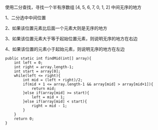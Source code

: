 使用二分查找，寻找一个半有序数组 [4, 5, 6, 7, 0, 1, 2] 中间无序的地方

1、二分选中中间位置

2、如果该位置元素比后面一个元素大则是无序的地方

3、如果该位置元素大于等于起始位置元素，则说明无序的地方在右边

4、如果该位置的元素小于起始元素，则说明无序的地方在左边

    public static int findMid(int[] array){
        int left = 0;
        int right = array.length-1;
        int start = array[0];
        while(left <= right){
            int mid = (left + right)/2;
            if(mid + 1 <= array.length-1 && array[mid] > array[mid+1]){
                return mid;
            }else if(array[mid] >= start){
                left = mid + 1;
            }else if(array[mid] < start){
                right = mid - 1;
            }
        }
        return 0;
    }
